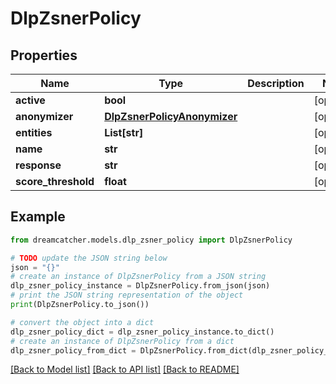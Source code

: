 # DlpZsnerPolicy


## Properties

Name | Type | Description | Notes
------------ | ------------- | ------------- | -------------
**active** | **bool** |  | [optional] 
**anonymizer** | [**DlpZsnerPolicyAnonymizer**](DlpZsnerPolicyAnonymizer.md) |  | [optional] 
**entities** | **List[str]** |  | [optional] 
**name** | **str** |  | [optional] 
**response** | **str** |  | [optional] 
**score_threshold** | **float** |  | [optional] 

## Example

```python
from dreamcatcher.models.dlp_zsner_policy import DlpZsnerPolicy

# TODO update the JSON string below
json = "{}"
# create an instance of DlpZsnerPolicy from a JSON string
dlp_zsner_policy_instance = DlpZsnerPolicy.from_json(json)
# print the JSON string representation of the object
print(DlpZsnerPolicy.to_json())

# convert the object into a dict
dlp_zsner_policy_dict = dlp_zsner_policy_instance.to_dict()
# create an instance of DlpZsnerPolicy from a dict
dlp_zsner_policy_from_dict = DlpZsnerPolicy.from_dict(dlp_zsner_policy_dict)
```
[[Back to Model list]](../README.md#documentation-for-models) [[Back to API list]](../README.md#documentation-for-api-endpoints) [[Back to README]](../README.md)


